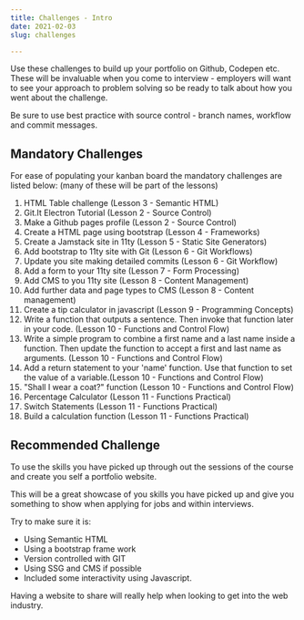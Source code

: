 ```yaml
---
title: Challenges - Intro
date: 2021-02-03
slug: challenges

---
```

Use these challenges to build up your portfolio on Github, Codepen etc. These will be invaluable when you come to interview - employers will want to see your approach to problem solving so be ready to talk about how you went about the challenge.

Be sure to use best practice with source control - branch names, workflow and commit messages.

## Mandatory Challenges

For ease of populating your kanban board the mandatory challenges are listed below: (many of these will be part of the lessons)

 1. HTML Table challenge (Lesson 3 - Semantic HTML)
 2. Git.It Electron Tutorial (Lesson 2 - Source Control)
 3. Make a Github pages profile (Lesson 2 - Source Control)
 4. Create a HTML page using bootstrap (Lesson 4 - Frameworks)
 5. Create a Jamstack site in 11ty (Lesson 5 - Static Site Generators)
 6. Add bootstrap to 11ty site with Git (Lesson 6 - Git Workflows)
 7. Update you site making detailed commits (Lesson 6 - Git Workflow)
 8. Add a form to your 11ty site (Lesson 7 - Form Processing)
 9. Add CMS to you 11ty site (Lesson 8 - Content Management)
10. Add further data and page types to CMS (Lesson 8 - Content management)
11. Create a tip calculator in javascript (Lesson 9 - Programming Concepts)
12. Write a function that outputs a sentence. Then invoke that function later in your code. (Lesson 10 - Functions and Control Flow)
13. Write a simple program to combine a first name and a last name inside a function. Then update the function to accept a first and last name as arguments. (Lesson 10 - Functions and Control Flow)
14. Add a return statement to your 'name' function. Use that function to set the value of a variable.(Lesson 10 - Functions and Control Flow)
15. "Shall I wear a coat?" function (Lesson 10 - Functions and Control Flow)
16. Percentage Calculator (Lesson 11 - Functions Practical)
17. Switch Statements (Lesson 11 - Functions Practical)
18. Build a calculation function (Lesson 11 - Functions Practical) 

## **Recommended Challenge**

To use the skills you have picked up through out the sessions of the course and create you self a portfolio website.

This will be a great showcase of you skills you have picked up and give you something to show when applying for jobs and within interviews.

Try to make sure it is:

* Using Semantic HTML
* Using a bootstrap frame work
* Version controlled with GIT
* Using SSG and CMS if possible
* Included some interactivity using Javascript.

Having a website to share will really help when looking to get into the web industry.